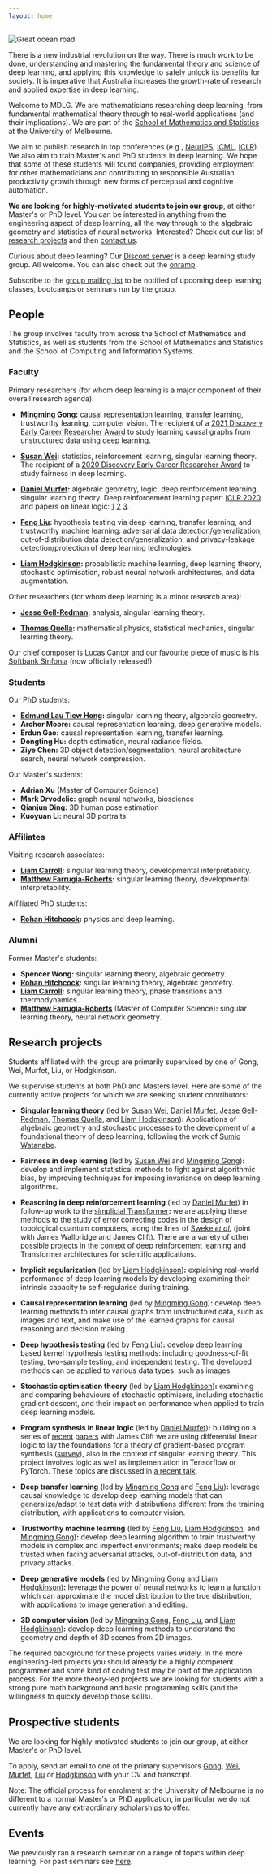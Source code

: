 ```yaml
---
layout: home
---
```


![Great ocean road](ocean.jpg?w=1740&h=980&fit=crop&crop=center&auto=format)

There is a new industrial revolution on the way.
There is much work to be done, understanding and mastering the fundamental
theory and science of deep learning, and applying this knowledge to safely
unlock its benefits for society.
It is imperative that Australia increases the growth-rate of research and
applied expertise in deep learning.

Welcome to MDLG.
We are mathematicians researching deep learning, from fundamental
mathematical theory through to real-world applications (and their
implications).
We are part of the
  [School of Mathematics and Statistics](https://ms.unimelb.edu.au/home)
at the University of Melbourne.

We aim to publish research in top conferences
  (e.g., [NeurIPS](https://nips.cc/), [ICML](https://icml.cc/),
  [ICLR](https://iclr.cc/)).
We also aim to train Master's and PhD students in deep learning.
We hope that some of these students will found companies, providing
employment for other mathematicians and contributing to responsible
Australian productivity growth through new forms of perceptual and cognitive
automation.

**We are looking for highly-motivated students to join our group**,
at either Master's or PhD level.
You can be interested in anything from the engineering aspect of deep
learning, all the way through to the algebraic geometry and statistics of
neural networks.
Interested? Check out our list of [research projects](#research-projects) and
then [contact us](#prospective-students).

Curious about deep learning?
Our [Discord server](https://discord.gg/XwAc3hH) is a deep learning study group.
All welcome.
You can also check out the [onramp](onramp).

Subscribe to the [group mailing list](https://tinyletter.com/mdlg) to be
notified of upcoming deep learning classes, bootcamps or seminars run by the
group.

<!--We run a [seminar](http://therisingsea.org/post/seminar-ch/) on deep
learning.-->

<!--Feel free to drop by for a chat in our **public office hours** on [Zoom](https://unimelb.zoom.us/j/537135126) (on hiatus for one week while a new time is decided, see Discord).-->

<!--*Iluka is an Aboriginal Australian word meaning: [by the sea](https://www.gnb.nsw.gov.au/place_naming/placename_search/extract?id=MackXtrXan).*-->

## People

The group involves faculty from across the School of Mathematics and
Statistics, as well as students from the School of Mathematics and Statistics
and the School of Computing and Information Systems.

### Faculty

Primary researchers (for whom deep learning is a major component of their
overall research agenda):

* **[Mingming Gong](https://mingming-gong.github.io/):**
  causal representation learning, transfer learning, trustworthy learning,
  computer vision.
  The recipient of a
    [2021 Discovery Early Career Researcher Award](https://dataportal.arc.gov.au/RGS/Web/Grants/DE210101624)
  to study learning causal graphs from unstructured data using deep learning.

* **[Susan Wei](https://www.suswei.com/):**
  statistics, reinforcement learning, singular learning theory.
  The recipient of a
    [2020 Discovery Early Career Researcher Award](https://dataportal.arc.gov.au/NCGP/Web/Grant/Grant/DE200101253)
  to study fairness in deep learning.

* **[Daniel Murfet](http://therisingsea.org/):**
  algebraic geometry, logic, deep reinforcement learning, singular learning
  theory.
  Deep reinforcement learning paper:
    [ICLR 2020](https://openreview.net/forum?id=rkecJ6VFvr)
  and papers on linear logic:
    [1](https://arxiv.org/abs/1407.2650)
    [2](https://arxiv.org/abs/1805.10770)
    [3](https://arxiv.org/abs/1805.11813).

* **[Feng Liu](https://fengliu90.github.io/):**
  hypothesis testing via deep learning, transfer learning, and trustworthy
  machine learning: adversarial data detection/generalization,
  out-of-distribution data detection/generalization, and privacy-leakage
  detection/protection of deep learning technologies. 

* **[Liam Hodgkinson](https://www.liamhodgkinson.com):**
  probabilistic machine learning, deep learning theory, stochastic
  optimisation, robust neural network architectures, and data augmentation.

Other researchers (for whom deep learning is a minor research area):

* **[Jesse Gell-Redman](https://sites.google.com/site/jessegellredman/):**
  analysis, singular learning theory.

* **[Thomas Quella](https://researchers.ms.unimelb.edu.au/~tquella@unimelb/#home):**
  mathematical physics, statistical mechanics, singular learning theory.

Our chief composer is
  [Lucas Cantor](https://www.lucascantormusic.com/)
and our favourite piece of music is his
  [Softbank Sinfonia](https://open.spotify.com/album/3Y0xYCNHtl6HNeEoxyP96c?si=5VHQ4D54RauyuPIO4rx6Jg)
(now officially released!).

### Students

Our PhD students:

* **[Edmund Lau Tiew Hong](https://edmundlth.github.io/):**
  singular learning theory, algebraic geometry.
* **Archer Moore:**
  causal representation learning, deep generative models.
* **Erdun Gao:**
  causal representation learning, transfer learning.
* **Dongting Hu:**
  depth estimation, neural radiance fields.
* **Ziye Chen:**
  3D object detection/segmentation, neural architecture search, neural
  network compression.

Our Master's sudents:

* **Adrian Xu** (Master of Computer Science)
* **Mark Drvodelic:**
  graph neural networks, bioscience
* **Qianjun Ding:**
  3D human pose estimation
* **Kuoyuan Li:**
  neural 3D portraits 

### Affiliates

Visiting research associates:

* **[Liam Carroll](https://lemmykc.github.io/):**
  singular learning theory, developmental interpretability.
* **[Matthew Farrugia-Roberts](https://far.in.net):**
  singular learning theory, developmental interpretability.

Affiliated PhD students:

* **[Rohan Hitchcock](http://rohanhitchcock.com/):**
  physics and deep learning.

### Alumni

Former Master's students:

* **Spencer Wong:**
  singular learning theory, algebraic geometry.
* **[Rohan Hitchcock](http://rohanhitchcock.com/):**
  singular learning theory, algebraic geometry.
* **[Liam Carroll](https://lemmykc.github.io/):**
  singular learning theory, phase transitions and thermodynamics.
* **[Matthew Farrugia-Roberts](https://far.in.net)**
  (Master of Computer Science)**:**
  singular learning theory, neural network geometry.


## Research projects

Students affiliated with the group are primarily supervised by one of
Gong, Wei, Murfet, Liu, or Hodgkinson.
<!--and are expected to participate in the group seminar.-->
We supervise students at both PhD and Masters level. Here are some of the
currently active projects for which we are seeking student contributors:

* **Singular learning theory**
  (led by [Susan Wei](https://www.suswei.com/),
  [Daniel Murfet](http://therisingsea.org/),
  [Jesse Gell-Redman](https://sites.google.com/site/jessegellredman/),
  [Thomas Quella](https://researchers.ms.unimelb.edu.au/~tquella@unimelb/#home),
  and [Liam Hodgkinson](https://www.liamhodgkinson.com))**:**
  Applications of algebraic geometry and stochastic processes to the
  development of a foundational theory of deep learning, following the work
  of [Sumio Watanabe](http://watanabe-www.math.dis.titech.ac.jp/users/swatanab/singular-learning-theory.html).

* **Fairness in deep learning**
  (led by [Susan Wei](https://www.suswei.com/) and
  [Mingming Gong](https://mingming-gong.github.io/))**:**
  develop and implement statistical methods to fight against algorithmic bias,
  by improving techniques for imposing invariance on deep learning
  algorithms.

* **Reasoning in deep reinforcement learning**
  (led by [Daniel Murfet](http://therisingsea.org/)) in follow-up work to the
  [simplicial Transformer](https://openreview.net/forum?id=rkecJ6VFvr)**:**
  we are applying these methods to the study of error correcting codes in the
  design of topological quantum computers, along the lines of
  [Sweke *et al.*](https://arxiv.org/abs/1810.07207)
  (joint with James Wallbridge and James Clift).
  There are a variety of other possible projects in the context of deep
  reinforcement learning and Transformer architectures for scientific
  applications.

* **Implicit regularization**
  (led by [Liam Hodgkinson](https://www.liamhodgkinson.com))**:**
  explaining real-world performance of deep learning models by developing
  examining their intrinsic capacity to self-regularise during training.

* **Causal representation learning**
  (led by [Mingming Gong](https://mingming-gong.github.io/))**:**
  develop deep learning methods to infer causal graphs from unstructured
  data, such as images and text, and make use of the learned graphs for
  causal reasoning and decision making.

* **Deep hypothesis testing**
  (led by [Feng Liu](https://fengliu90.github.io/))**:**
  develop deep learning based kernel hypothesis testing methods: including
  goodness-of-fit testing, two-sample testing, and independent testing. The
  developed methods can be applied to various data types, such as images.

* **Stochastic optimisation theory**
  (led by [Liam Hodgkinson](https://www.liamhodgkinson.com))**:**
  examining and comparing behaviours of stochastic optimisers, including
  stochastic gradient descent, and their impact on performance when applied
  to train deep learning models. 

* **Program synthesis in linear logic**
  (led by [Daniel Murfet](http://therisingsea.org/))**:**
  building on a series of
  [recent](https://arxiv.org/abs/1805.10770)
  [papers](https://arxiv.org/abs/1805.11813)
  with James Clift we are using differential linear logic to lay the
  foundations for a theory of gradient-based program synthesis
  ([survey](https://gist.github.com/dmurfet/688af9d4413cbb9a13ca5d50b28ddcbc)),
  also in the context of singular learning theory. This project involves
  logic as well as implementation in Tensorflow or PyTorch.
  These topics are discussed in [a recent talk](https://youtu.be/IW4LjjAWrO4).

* **Deep transfer learning**
  (led by [Mingming Gong](https://mingming-gong.github.io/)
  and [Feng Liu](https://fengliu90.github.io/))**:**
  leverage causal knowledge to develop deep learning models that can
  generalize/adapt to test data with distributions different from the
  training distribution, with applications to computer vision.

* **Trustworthy machine learning**
  (led by [Feng Liu](https://fengliu90.github.io/),
  [Liam Hodgkinson](https://www.liamhodgkinson.com),
  and [Mingming Gong](https://mingming-gong.github.io/))**:**
  develop deep learning algorithm to train trustworthy models in complex and
  imperfect environments; make deep models be trusted when facing adversarial
  attacks, out-of-distribution data, and privacy attacks.

* **Deep generative models**
  (led by [Mingming Gong](https://mingming-gong.github.io/)
  and [Liam Hodgkinson](https://www.liamhodgkinson.com))**:**
  leverage the power of neural networks to learn a function which can
  approximate the model distribution to the true distribution, with
  applications to image generation and editing.

* **3D computer vision**
  (led by [Mingming Gong](https://mingming-gong.github.io/),
  [Feng Liu](https://fengliu90.github.io/),
  and [Liam Hodgkinson](https://www.liamhodgkinson.com))**:**
  develop deep learning methods to understand the geometry and depth of 3D
  scenes from 2D images.

The required background for these projects varies widely. In the more
engineering-led projects you should already be a highly competent programmer
and some kind of coding test may be part of the application process. For the
more theory-led projects we are looking for students with a strong pure math
background and basic programming skills (and the willingness to quickly
develop those skills).

## Prospective students

We are looking for highly-motivated students to join our group, at either
Master's or PhD level.

To apply, send an email to one of the primary supervisors
  [Gong](mailto:mingming.gong@unimelb.edu.au),
  [Wei](mailto:susan.wei@unimelb.edu.au),
  [Murfet](mailto:d.murfet@unimelb.edu.au),
  [Liu](mailto:d.feng.liu1@unimelb.edu.au) or
  [Hodgkinson](lhodgkinson@unimelb.edu.au)
with your CV and transcript.

Note:
The official process for enrolment at the University of Melbourne is no
different to a normal Master's or PhD application, in particular we do not
currently have any extraordinary scholarships to offer.

## Events

We previously ran a research seminar on a range of topics within deep
learning.
For past seminars see [here](seminar).
